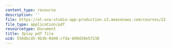 ```yaml
---
content_type: resource
description: ''
file: https://ol-ocw-studio-app-production.s3.amazonaws.com/courses/22-01-introduction-to-nuclear-engineering-and-ionizing-radiation-fall-2016/556dbcd59b3b0d40cfda600d20e57238_HSm76SpZl7o.pdf
file_type: application/pdf
resourcetype: Document
title: 3play pdf file
uid: 556dbcd5-9b3b-0d40-cfda-600d20e57238
---
```

